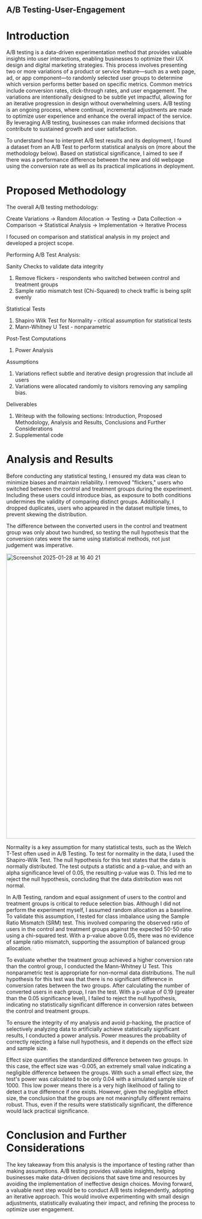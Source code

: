 ## A/B Testing-User-Engagement

# Introduction

A/B testing is a data-driven experimentation method that provides valuable insights into user interactions, enabling businesses to optimize their UX design and digital marketing strategies. This process involves presenting two or more variations of a product or service feature—such as a web page, ad, or app component—to randomly selected user groups to determine which version performs better based on specific metrics. Common metrics include conversion rates, click-through rates, and user engagement. The variations are intentionally designed to be subtle yet impactful, allowing for an iterative progression in design without overwhelming users. A/B testing is an ongoing process, where continual, incremental adjustments are made to optimize user experience and enhance the overall impact of the service. By leveraging A/B testing, businesses can make informed decisions that contribute to sustained growth and user satisfaction.

To understand how to interpret A/B test results and its deployment, I found a dataset from an A/B Test to perform statistical analysis on (more about the methodology below). Based on statistical significance, I aimed to see if there was a performance difference between the new and old webpage using the conversion rate as well as its practical implications in deployment.


# Proposed Methodology

The overall A/B testing methodology:

Create Variations → Random Allocation → Testing → Data Collection → Comparison → Statistical Analysis → Implementation → Iterative Process

I focused on comparison and statistical analysis in my project and developed a project scope.

Performing A/B Test Analysis: 

Sanity Checks to validate data integrity
1. Remove flickers - respondents who switched between control and treatment groups
2. Sample ratio mismatch test (Chi-Squared) to check traffic is being split evenly

Statistical Tests 
1. Shapiro Wilk Test for Normality - critical assumption for statistical tests
2. Mann-Whitney U Test - nonparametric
   
Post-Test Computations
1. Power Analysis 

Assumptions 
1. Variations reflect subtle and iterative design progression that include all users
2. Variations were allocated randomly to visitors removing any sampling bias.

Deliverables
1. Writeup with the following sections: Introduction, Proposed Methodology, Analysis and Results, Conclusions and Further Considerations
2. Supplemental code

# Analysis and Results

Before conducting any statistical testing, I ensured my data was clean to minimize biases and maintain reliability. I removed "flickers," users who switched between the control and treatment groups during the experiment. Including these users could introduce bias, as exposure to both conditions undermines the validity of comparing distinct groups. Additionally, I dropped duplicates, users who appeared in the dataset multiple times, to prevent skewing the distribution.

The difference between the converted users in the control and treatment group was only about two hundred, so testing the null hypothesis that the conversion rates were the same using statistical methods, not just judgement was imperative.

<img width="759" alt="Screenshot 2025-01-28 at 16 40 21" src="https://github.com/user-attachments/assets/f7eaa925-1429-4b2c-825b-6fc6966f5023" />


Normality is a key assumption for many statistical tests, such as the Welch T-Test often used in A/B Testing. To test for normality in the data, I used the Shapiro-Wilk Test. The null hypothesis for this test states that the data is normally distributed. The test outputs a statistic and a p-value, and with an alpha significance level of 0.05, the resulting p-value was 0. This led me to reject the null hypothesis, concluding that the data distribution was not normal.

In A/B Testing, random and equal assignment of users to the control and treatment groups is critical to reduce selection bias. Although I did not perform the experiment myself, I assumed random allocation as a baseline. To validate this assumption, I tested for class imbalance using the Sample Ratio Mismatch (SRM) test. This involved comparing the observed ratio of users in the control and treatment groups against the expected 50-50 ratio using a chi-squared test. With a p-value above 0.05, there was no evidence of sample ratio mismatch, supporting the assumption of balanced group allocation.

To evaluate whether the treatment group achieved a higher conversion rate than the control group, I conducted the Mann-Whitney U Test. This nonparametric test is appropriate for non-normal data distributions. The null hypothesis for this test was that there is no significant difference in conversion rates between the two groups. After calculating the number of converted users in each group, I ran the test. With a p-value of 0.19 (greater than the 0.05 significance level), I failed to reject the null hypothesis, indicating no statistically significant difference in conversion rates between the control and treatment groups.

To ensure the integrity of my analysis and avoid p-hacking, the practice of selectively analyzing data to artificially achieve statistically significant results, I conducted a power analysis. Power measures the probability of correctly rejecting a false null hypothesis, and it depends on the effect size and sample size.

Effect size quantifies the standardized difference between two groups. In this case, the effect size was -0.005, an extremely small value indicating a negligible difference between the groups. With such a small effect size, the test's power was calculated to be only 0.04 with a simulated sample size of 1000. This low power means there is a very high likelihood of failing to detect a true difference if one exists. However, given the negligible effect size, the conclusion that the groups are not meaningfully different remains robust. Thus, even if the results were statistically significant, the difference would lack practical significance.


# Conclusion and Further Considerations

The key takeaway from this analysis is the importance of testing rather than making assumptions. A/B testing provides valuable insights, helping businesses make data-driven decisions that save time and resources by avoiding the implementation of ineffective design choices. Moving forward, a valuable next step would be to conduct A/B tests independently, adopting an iterative approach. This would involve experimenting with small design adjustments, statistically evaluating their impact, and refining the process to optimize user engagement.
